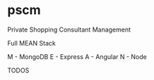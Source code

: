 # pscm
Private Shopping Consultant Management

Full MEAN Stack

M - MongoDB
E - Express
A - Angular
N - Node

TODOS

